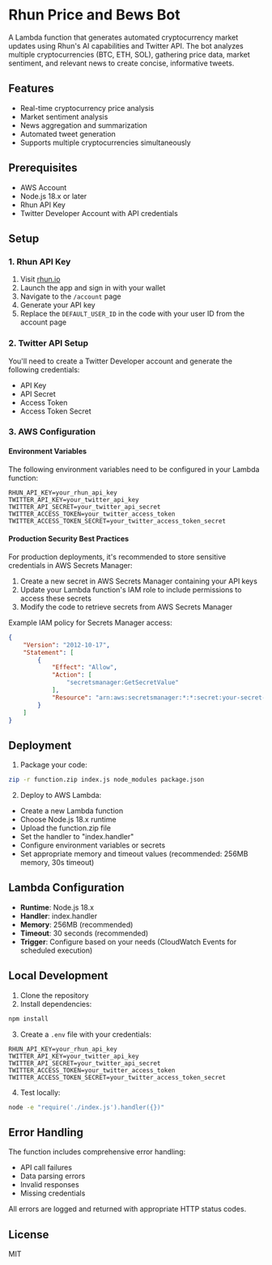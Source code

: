# Rhun Price and Bews Bot

A Lambda function that generates automated cryptocurrency market updates using Rhun's AI capabilities and Twitter API. The bot analyzes multiple cryptocurrencies (BTC, ETH, SOL), gathering price data, market sentiment, and relevant news to create concise, informative tweets.

## Features

- Real-time cryptocurrency price analysis
- Market sentiment analysis
- News aggregation and summarization
- Automated tweet generation
- Supports multiple cryptocurrencies simultaneously

## Prerequisites

- AWS Account
- Node.js 18.x or later
- Rhun API Key
- Twitter Developer Account with API credentials

## Setup

### 1. Rhun API Key

1. Visit [rhun.io](https://rhun.io)
2. Launch the app and sign in with your wallet
3. Navigate to the `/account` page
4. Generate your API key
5. Replace the `DEFAULT_USER_ID` in the code with your user ID from the account page

### 2. Twitter API Setup

You'll need to create a Twitter Developer account and generate the following credentials:
- API Key
- API Secret
- Access Token
- Access Token Secret

### 3. AWS Configuration

#### Environment Variables

The following environment variables need to be configured in your Lambda function:

```
RHUN_API_KEY=your_rhun_api_key
TWITTER_API_KEY=your_twitter_api_key
TWITTER_API_SECRET=your_twitter_api_secret
TWITTER_ACCESS_TOKEN=your_twitter_access_token
TWITTER_ACCESS_TOKEN_SECRET=your_twitter_access_token_secret
```

#### Production Security Best Practices

For production deployments, it's recommended to store sensitive credentials in AWS Secrets Manager:

1. Create a new secret in AWS Secrets Manager containing your API keys
2. Update your Lambda function's IAM role to include permissions to access these secrets
3. Modify the code to retrieve secrets from AWS Secrets Manager

Example IAM policy for Secrets Manager access:

```json
{
    "Version": "2012-10-17",
    "Statement": [
        {
            "Effect": "Allow",
            "Action": [
                "secretsmanager:GetSecretValue"
            ],
            "Resource": "arn:aws:secretsmanager:*:*:secret:your-secret-name-*"
        }
    ]
}
```

## Deployment

1. Package your code:
```bash
zip -r function.zip index.js node_modules package.json
```

2. Deploy to AWS Lambda:
- Create a new Lambda function
- Choose Node.js 18.x runtime
- Upload the function.zip file
- Set the handler to "index.handler"
- Configure environment variables or secrets
- Set appropriate memory and timeout values (recommended: 256MB memory, 30s timeout)

## Lambda Configuration

- **Runtime**: Node.js 18.x
- **Handler**: index.handler
- **Memory**: 256MB (recommended)
- **Timeout**: 30 seconds (recommended)
- **Trigger**: Configure based on your needs (CloudWatch Events for scheduled execution)

## Local Development

1. Clone the repository
2. Install dependencies:
```bash
npm install
```

3. Create a `.env` file with your credentials:
```
RHUN_API_KEY=your_rhun_api_key
TWITTER_API_KEY=your_twitter_api_key
TWITTER_API_SECRET=your_twitter_api_secret
TWITTER_ACCESS_TOKEN=your_twitter_access_token
TWITTER_ACCESS_TOKEN_SECRET=your_twitter_access_token_secret
```

4. Test locally:
```bash
node -e "require('./index.js').handler({})"
```

## Error Handling

The function includes comprehensive error handling:
- API call failures
- Data parsing errors
- Invalid responses
- Missing credentials

All errors are logged and returned with appropriate HTTP status codes.

## License

MIT
